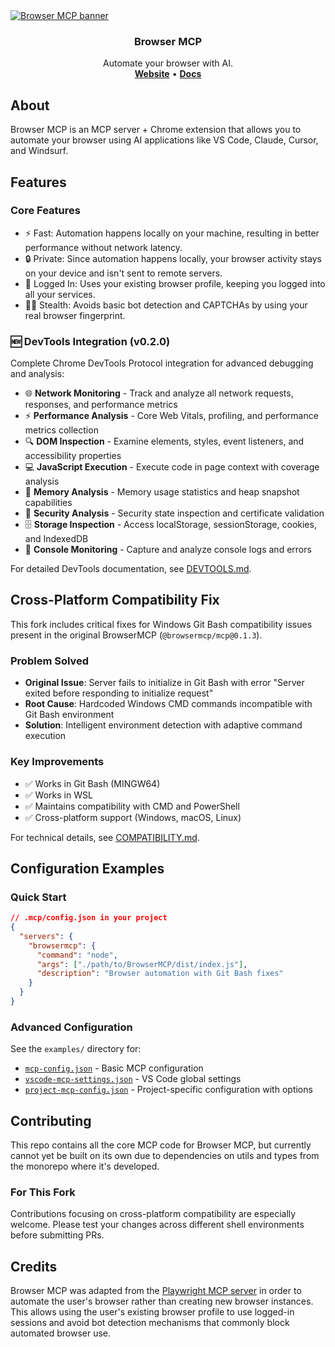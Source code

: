<a href="https://browsermcp.io">
  <img src="./.github/images/banner.png" alt="Browser MCP banner">
</a>

<h3 align="center">Browser MCP</h3>

<p align="center">
  Automate your browser with AI.
  <br />
  <a href="https://browsermcp.io"><strong>Website</strong></a> 
  •
  <a href="https://docs.browsermcp.io"><strong>Docs</strong></a>
</p>

## About

Browser MCP is an MCP server + Chrome extension that allows you to automate your browser using AI applications like VS Code, Claude, Cursor, and Windsurf.

## Features

### Core Features
- ⚡ Fast: Automation happens locally on your machine, resulting in better performance without network latency.
- 🔒 Private: Since automation happens locally, your browser activity stays on your device and isn't sent to remote servers.
- 👤 Logged In: Uses your existing browser profile, keeping you logged into all your services.
- 🥷🏼 Stealth: Avoids basic bot detection and CAPTCHAs by using your real browser fingerprint.

### 🆕 DevTools Integration (v0.2.0)
Complete Chrome DevTools Protocol integration for advanced debugging and analysis:

- 🌐 **Network Monitoring** - Track and analyze all network requests, responses, and performance metrics
- ⚡ **Performance Analysis** - Core Web Vitals, profiling, and performance metrics collection
- 🔍 **DOM Inspection** - Examine elements, styles, event listeners, and accessibility properties
- 💻 **JavaScript Execution** - Execute code in page context with coverage analysis
- 💾 **Memory Analysis** - Memory usage statistics and heap snapshot capabilities
- 🔐 **Security Analysis** - Security state inspection and certificate validation
- 🗄️ **Storage Inspection** - Access localStorage, sessionStorage, cookies, and IndexedDB
- 📝 **Console Monitoring** - Capture and analyze console logs and errors

For detailed DevTools documentation, see [DEVTOOLS.md](./docs/DEVTOOLS.md).

## Cross-Platform Compatibility Fix

This fork includes critical fixes for Windows Git Bash compatibility issues present in the original BrowserMCP (`@browsermcp/mcp@0.1.3`).

### Problem Solved
- **Original Issue**: Server fails to initialize in Git Bash with error "Server exited before responding to initialize request"
- **Root Cause**: Hardcoded Windows CMD commands incompatible with Git Bash environment
- **Solution**: Intelligent environment detection with adaptive command execution

### Key Improvements
- ✅ Works in Git Bash (MINGW64)
- ✅ Works in WSL
- ✅ Maintains compatibility with CMD and PowerShell
- ✅ Cross-platform support (Windows, macOS, Linux)

For technical details, see [COMPATIBILITY.md](./docs/COMPATIBILITY.md).

## Configuration Examples

### Quick Start
```json
// .mcp/config.json in your project
{
  "servers": {
    "browsermcp": {
      "command": "node",
      "args": ["./path/to/BrowserMCP/dist/index.js"],
      "description": "Browser automation with Git Bash fixes"
    }
  }
}
```

### Advanced Configuration
See the `examples/` directory for:
- [`mcp-config.json`](./examples/mcp-config.json) - Basic MCP configuration
- [`vscode-mcp-settings.json`](./examples/vscode-mcp-settings.json) - VS Code global settings
- [`project-mcp-config.json`](./examples/project-mcp-config.json) - Project-specific configuration with options

## Contributing

This repo contains all the core MCP code for Browser MCP, but currently cannot yet be built on its own due to dependencies on utils and types from the monorepo where it's developed.

### For This Fork
Contributions focusing on cross-platform compatibility are especially welcome. Please test your changes across different shell environments before submitting PRs.

## Credits

Browser MCP was adapted from the [Playwright MCP server](https://github.com/microsoft/playwright-mcp) in order to automate the user's browser rather than creating new browser instances. This allows using the user's existing browser profile to use logged-in sessions and avoid bot detection mechanisms that commonly block automated browser use.
